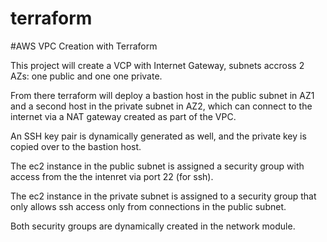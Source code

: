 # terraform
#AWS VPC Creation with Terraform

This project will create a VCP with Internet Gateway, subnets accross 2 AZs: one public and one one private.

From there terraform will deploy a bastion host in the public subnet in AZ1 and a second host in the private subnet in AZ2, which can connect to the internet via a NAT gateway created as part of the VPC.

An SSH key pair is dynamically generated as well, and the private key is copied over to the bastion host.

The ec2 instance in the public subnet is assigned a security group with access from the the intenret via port 22 (for ssh).

The ec2 instance in the private subnet is assigned to a security group that only allows ssh access only from connections in the public subnet.

Both security groups are dynamically created in the network module.


